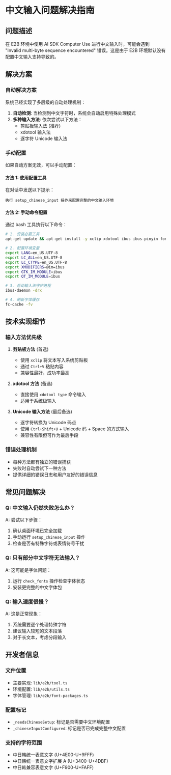 # 中文输入问题解决指南

## 问题描述

在 E2B 环境中使用 AI SDK Computer Use 进行中文输入时，可能会遇到 "Invalid multi-byte sequence encountered" 错误。这是由于 E2B 环境默认没有配置中文输入支持导致的。

## 解决方案

### 自动解决方案

系统已经实现了多层级的自动处理机制：

1. **自动检测**: 当检测到中文字符时，系统会自动启用特殊处理模式
2. **多种输入方法**: 依次尝试以下方法：
   - 剪贴板输入法 (推荐)
   - xdotool 输入法
   - 逐字符 Unicode 输入法

### 手动配置

如果自动方案无效，可以手动配置：

#### 方法 1: 使用配置工具

在对话中发送以下提示：

```
执行 setup_chinese_input 操作来配置完整的中文输入环境
```

#### 方法 2: 手动命令配置

通过 bash 工具执行以下命令：

```bash
# 1. 安装必要工具
apt-get update && apt-get install -y xclip xdotool ibus ibus-pinyin fonts-wqy-zenhei

# 2. 配置环境变量
export LANG=en_US.UTF-8
export LC_ALL=en_US.UTF-8
export LC_CTYPE=en_US.UTF-8
export XMODIFIERS=@im=ibus
export GTK_IM_MODULE=ibus
export QT_IM_MODULE=ibus

# 3. 启动输入法守护进程
ibus-daemon -drx

# 4. 刷新字体缓存
fc-cache -fv
```

## 技术实现细节

### 输入方法优先级

1. **剪贴板方法** (首选)

   - 使用 `xclip` 将文本写入系统剪贴板
   - 通过 `Ctrl+V` 粘贴内容
   - 兼容性最好，成功率最高

2. **xdotool 方法** (备选)

   - 直接使用 `xdotool type` 命令输入
   - 适用于系统级输入

3. **Unicode 输入方法** (最后备选)
   - 逐字符转换为 Unicode 码点
   - 使用 `Ctrl+Shift+U` + Unicode 码 + Space 的方式输入
   - 兼容性有限但可作为最后手段

### 错误处理机制

- 每种方法都有独立的错误捕获
- 失败时自动尝试下一种方法
- 提供详细的错误日志和用户友好的错误信息

## 常见问题解决

### Q: 中文输入仍然失败怎么办？

A: 尝试以下步骤：

1. 确认桌面环境已完全加载
2. 手动运行 `setup_chinese_input` 操作
3. 检查是否有特殊字符或表情符号干扰

### Q: 只有部分中文字符无法输入？

A: 这可能是字体问题：

1. 运行 `check_fonts` 操作检查字体状态
2. 安装更完整的中文字体包

### Q: 输入速度很慢？

A: 这是正常现象：

1. 系统需要逐个处理特殊字符
2. 建议输入较短的文本段落
3. 对于长文本，考虑分段输入

## 开发者信息

### 文件位置

- 主要实现: `lib/e2b/tool.ts`
- 环境配置: `lib/e2b/utils.ts`
- 字体管理: `lib/e2b/font-packages.ts`

### 配置标记

- `_needsChineseSetup`: 标记是否需要中文环境配置
- `_chineseInputConfigured`: 标记是否已完成完整中文配置

### 支持的字符范围

- 中日韩统一表意文字 (U+4E00-U+9FFF)
- 中日韩统一表意文字扩展 A (U+3400-U+4DBF)
- 中日韩兼容表意文字 (U+F900-U+FAFF)
